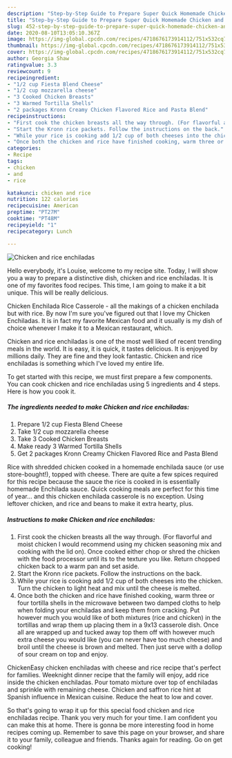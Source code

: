 ```yaml
---
description: "Step-by-Step Guide to Prepare Super Quick Homemade Chicken and rice enchiladas"
title: "Step-by-Step Guide to Prepare Super Quick Homemade Chicken and rice enchiladas"
slug: 452-step-by-step-guide-to-prepare-super-quick-homemade-chicken-and-rice-enchiladas
date: 2020-08-10T13:05:10.367Z
image: https://img-global.cpcdn.com/recipes/4718676173914112/751x532cq70/chicken-and-rice-enchiladas-recipe-main-photo.jpg
thumbnail: https://img-global.cpcdn.com/recipes/4718676173914112/751x532cq70/chicken-and-rice-enchiladas-recipe-main-photo.jpg
cover: https://img-global.cpcdn.com/recipes/4718676173914112/751x532cq70/chicken-and-rice-enchiladas-recipe-main-photo.jpg
author: Georgia Shaw
ratingvalue: 3.3
reviewcount: 9
recipeingredient:
- "1/2 cup Fiesta Blend Cheese"
- "1/2 cup mozzarella cheese"
- "3 Cooked Chicken Breasts"
- "3 Warmed Tortilla Shells"
- "2 packages Kronn Creamy Chicken Flavored Rice and Pasta Blend"
recipeinstructions:
- "First cook the chicken breasts all the way through. (For flavorful and moist chicken I would recommend using my chicken seasoning mix and cooking with the lid on). Once cooked either chop or shred the chicken with the food processor until its to the texture you like. Return chopped chicken back to a warm pan and set aside."
- "Start the Kronn rice packets. Follow the instructions on the back."
- "While your rice is cooking add 1/2 cup of both cheeses into the chicken. Turn the chicken to light heat and mix until the cheese is melted."
- "Once both the chicken and rice have finished cooking, warm three or four tortilla shells in the microwave between two damped cloths to help when folding your enchiladas and keep them from cracking. Put however much you would like of both mixtures (rice and chicken) in the tortillas and wrap them up placing them in a 9x13 casserole dish. Once all are wrapped up and tucked away top them off with however much extra cheese you would like (you can never have too much cheese) and broil until the cheese is brown and melted. Then just serve with a dollop of sour cream on top and enjoy."
categories:
- Recipe
tags:
- chicken
- and
- rice

katakunci: chicken and rice 
nutrition: 122 calories
recipecuisine: American
preptime: "PT27M"
cooktime: "PT48M"
recipeyield: "1"
recipecategory: Lunch

---
```



![Chicken and rice enchiladas](https://img-global.cpcdn.com/recipes/4718676173914112/751x532cq70/chicken-and-rice-enchiladas-recipe-main-photo.jpg)

Hello everybody, it's Louise, welcome to my recipe site. Today, I will show you a way to prepare a distinctive dish, chicken and rice enchiladas. It is one of my favorites food recipes. This time, I am going to make it a bit unique. This will be really delicious.

Chicken Enchilada Rice Casserole - all the makings of a chicken enchilada but with rice. By now I&#39;m sure you&#39;ve figured out that I love my Chicken Enchiladas. It is in fact my favorite Mexican food and it usually is my dish of choice whenever I make it to a Mexican restaurant, which.

Chicken and rice enchiladas is one of the most well liked of recent trending meals in the world. It is easy, it is quick, it tastes delicious. It is enjoyed by millions daily. They are fine and they look fantastic. Chicken and rice enchiladas is something which I've loved my entire life.


To get started with this recipe, we must first prepare a few components. You can cook chicken and rice enchiladas using 5 ingredients and 4 steps. Here is how you cook it.

<!--inarticleads1-->

##### The ingredients needed to make Chicken and rice enchiladas:

1. Prepare 1/2 cup Fiesta Blend Cheese
1. Take 1/2 cup mozzarella cheese
1. Take 3 Cooked Chicken Breasts
1. Make ready 3 Warmed Tortilla Shells
1. Get 2 packages Kronn Creamy Chicken Flavored Rice and Pasta Blend


Rice with shredded chicken cooked in a homemade enchilada sauce (or use store-bought!), topped with cheese. There are quite a few spices required for this recipe because the sauce the rice is cooked in is essentially homemade Enchilada sauce. Quick cooking meals are perfect for this time of year… and this chicken enchilada casserole is no exception. Using leftover chicken, and rice and beans to make it extra hearty, plus. 

<!--inarticleads2-->

##### Instructions to make Chicken and rice enchiladas:

1. First cook the chicken breasts all the way through. (For flavorful and moist chicken I would recommend using my chicken seasoning mix and cooking with the lid on). Once cooked either chop or shred the chicken with the food processor until its to the texture you like. Return chopped chicken back to a warm pan and set aside.
1. Start the Kronn rice packets. Follow the instructions on the back.
1. While your rice is cooking add 1/2 cup of both cheeses into the chicken. Turn the chicken to light heat and mix until the cheese is melted.
1. Once both the chicken and rice have finished cooking, warm three or four tortilla shells in the microwave between two damped cloths to help when folding your enchiladas and keep them from cracking. Put however much you would like of both mixtures (rice and chicken) in the tortillas and wrap them up placing them in a 9x13 casserole dish. Once all are wrapped up and tucked away top them off with however much extra cheese you would like (you can never have too much cheese) and broil until the cheese is brown and melted. Then just serve with a dollop of sour cream on top and enjoy.


ChickenEasy chicken enchiladas with cheese and rice recipe that&#39;s perfect for families. Weeknight dinner recipe that the family will enjoy, add rice inside the chicken enchiladas. Pour tomato mixture over top of enchiladas and sprinkle with remaining cheese. Chicken and saffron rice hint at Spanish influence in Mexican cuisine. Reduce the heat to low and cover. 

So that's going to wrap it up for this special food chicken and rice enchiladas recipe. Thank you very much for your time. I am confident you can make this at home. There is gonna be more interesting food in home recipes coming up. Remember to save this page on your browser, and share it to your family, colleague and friends. Thanks again for reading. Go on get cooking!

